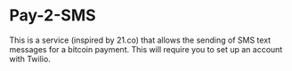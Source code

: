 # Pay-2-SMS

This is a service (inspired by 21.co) that allows the sending of SMS text messages for a bitcoin payment. This will require you to set up an account with Twilio.
